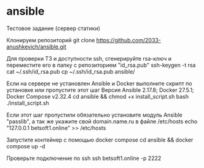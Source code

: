 # ansible
Тестовое задание (cервер статики)

Клонируем репозиторий
git clone https://github.com/2033-anushkevich/ansible.git

Для проверки ТЗ и доступности ssh, сгенерируйте rsa-ключ и переместите его в папку с репозиторием "id_rsa.pub"
ssh-keygen -t rsa
cat ~/.ssh/id_rsa.pub
cp ~/.ssh/id_rsa.pub ansible/

Если на сервере не установлен Ansible и Docker выполните скрипт по установке или пропустите этот шаг
Версия Ansible 2.17.8; Docker 27.5.1; Docker Compose v2.32.4
cd ansible && chmod +x install_script.sh
bash ./install_script.sh

Если этот шаг пропустили обязательно установите модуль Ansible "passlib", а так же укажите свой domain.name.ru в файле /etc/hosts
echo "127.0.0.1 betsoft1.online" >> /etc/hosts

Запустите контейнер с помощью docker compose
cd ansible && docker compose up -d

Проверьте подключение по ssh
ssh betsoft1.online -p 2222

